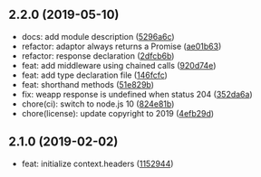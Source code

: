 ## 2.2.0 (2019-05-10)

* docs: add module description ([5296a6c](https://github.com/Cweili/req-json/commit/5296a6c))
* refactor: adaptor always returns a Promise ([ae01b63](https://github.com/Cweili/req-json/commit/ae01b63))
* refactor: response declaration ([2dfcb6b](https://github.com/Cweili/req-json/commit/2dfcb6b))
* feat: add middleware using chained calls ([920d74e](https://github.com/Cweili/req-json/commit/920d74e))
* feat: add type declaration file ([146fcfc](https://github.com/Cweili/req-json/commit/146fcfc))
* feat: shorthand methods ([51e829b](https://github.com/Cweili/req-json/commit/51e829b))
* fix: weapp response is undefined when status 204 ([352da6a](https://github.com/Cweili/req-json/commit/352da6a))
* chore(ci): switch to node.js 10 ([824e81b](https://github.com/Cweili/req-json/commit/824e81b))
* chore(license): update copyright to 2019 ([4efb29d](https://github.com/Cweili/req-json/commit/4efb29d))



## 2.1.0 (2019-02-02)

* feat: initialize context.headers ([1152944](https://github.com/Cweili/req-json/commit/1152944))

